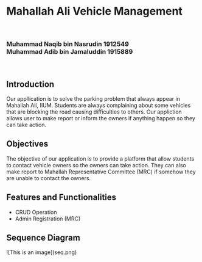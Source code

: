 <h1>Mahallah Ali Vehicle Management</h1> <br>
<h3>Muhammad Naqib bin Nasrudin 1912549 <br>
Muhammad Adib bin Jamaluddin 1915889</h3><br>

<h2>Introduction</h2>
Our appllication is to solve the parking problem that always appear in Mahallah Ali, IIUM. Students are always complaining about some vehicles that are blocking the road causing difficulties to others. Our appliction allows user to make report or inform the owners if anything happen so they can take action.

<h2>Objectives</h2>
The objective of our application is to provide a platform that allow students to contact vehicle owners so the owners can take action. They can also make report to Mahallah Representative Committee (MRC) if somehow they are unable to contact the owners.

<h2>Features and Functionalities</h2>
<ul>
  <li>CRUD Operation</li>
  <li>Admin Registration (MRC)</li>
</ul>

<h2>Sequence Diagram</h2>
![This is an image](seq.png)

